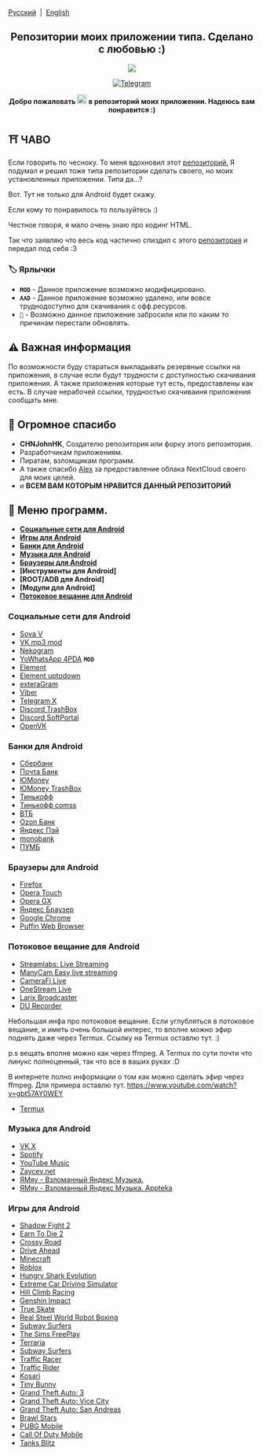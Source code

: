 <div align="left">
<a href="/README.md">Русский</a> &nbsp;|&nbsp;
<a href="/README_EN.md">English</a> 
</div>

<h2 align="center">Репозитории моих приложении типа. Сделано с любовью :)</h2>
<p align="center">
  <img src="https://i.ibb.co/Jvw1R0D/anm8094.jpg">
</p>
<p align="center">
  <a href="https://t.me/colaytbio">
    <img src="https://img.shields.io/badge/dynamic/json?style=for-the-badge&colorA=DAE9FC&colorB=056DE8&label=about me TG&logo=telegram&query=%24.data.totalSubs&url=https%3A%2F%2Fapi.spencerwoo.com%2Fsubstats%2F%3Fsource%3Dtelegram%26queryKey%3Dcolaytbio" alt="Telegram">
  </a>
<p align="center"><b>Добро пожаловать  <img src="https://raw.githubusercontent.com/Tarikul-Islam-Anik/Animated-Fluent-Emojis/master/Emojis/Travel%20and%20places/Glowing%20Star.png" alt="Glowing Star" width="20" height="20"/>  в репозиторий моих приложении. Надеюсь вам понравится :)</b></p>

## ⛩️ ЧАВО
Если говорить по чесноку. То меня вдохновил этот [репозиторий.](https://github.com/CHNJohnHK/Material-You-App-Repository) Я подумал и решил тоже типа репозитории сделать своего, но моих установленных приложении. Типа да...? 

Вот. Тут не только для Android будет скажу.

Если кому то понравилось то пользуйтесь :)

Честное говоря, я мало очень знаю про кодинг HTML. 

Так что заявляю что весь код частично спиздил с этого [репозитория](https://github.com/CHNJohnHK/Material-You-App-Repository) и передал под себя :3

### 🏷️ Ярлычки

- **`MOD`** - Данное приложение возможно модифицировано.
- **`AAD`** - Данное приложение возможно удалено, или вовсе труднодоступно для скачивания с офф.ресурсов.
- **`👻`** - Возможно данное приложение забросили или по каким то причинам перестали обновлять.

## ⚠️ Важная информация
По возможности буду стараться выкладывать резервные ссылки на приложения, в случае если будут трудности с доступностью скачивания приложения. А также приложения которые тут есть, предоставлены как есть.
В случае нерабочей ссылки, трудностью скачиваиня приложения сообщать мне.

## 💖 Огромное спасибо
- **CHNJohnHK**, Создателю репозитория или форку этого репозитория.
- Разработчикам приложениям.
- Пиратам, взломщикам программ.
- А также спасибо [Alex](https://t.me/dw24th) за предоставление облака NextCloud своего для моих целей. 
- и **ВСЕМ ВАМ КОТОРЫМ НРАВИТСЯ ДАННЫЙ РЕПОЗИТОРИЙ**

## 📜 Меню программ.

- **[Социальные сети для Android](#%D1%81%D0%BE%D1%86%D0%B8%D0%B0%D0%BB%D1%8C%D0%BD%D1%8B%D0%B5-%D1%81%D0%B5%D1%82%D0%B8-%D0%B4%D0%BB%D1%8F-android)**
- **[Игры для Android](#%D0%B8%D0%B3%D1%80%D1%8B-%D0%B4%D0%BB%D1%8F-android)**
- **[Банки для Android](#%D0%B1%D0%B0%D0%BD%D0%BA%D0%B8-%D0%B4%D0%BB%D1%8F-android)**
- **[Музыка для Android](#%D0%BC%D1%83%D0%B7%D1%8B%D0%BA%D0%B0-%D0%B4%D0%BB%D1%8F-android)**
- **[Браузеры для Android](#%D0%B1%D1%80%D0%B0%D1%83%D0%B7%D0%B5%D1%80%D1%8B-%D0%B4%D0%BB%D1%8F-android)**
- **[Инструменты для Android]**
- **[ROOT/ADB для Android]**
- **[Модули для Android]**
- **[Потоковое вещание для Android](#%D0%BF%D0%BE%D1%82%D0%BE%D0%BA%D0%BE%D0%B2%D0%BE%D0%B5-%D0%B2%D0%B5%D1%89%D0%B0%D0%BD%D0%B8%D0%B5-%D0%B4%D0%BB%D1%8F-android)**

### Социальные сети для Android
- [Sova V](https://t.me/sovaV)
- [VK mp3 mod](https://github.com/egormetlitsky/vkmp3mod-builds/releases)
- [Nekogram](https://nekogram.app/)
- [YoWhatsApp 4PDA](https://4pda.to/forum/index.php?showtopic=186375&st=36240#entry94009972) **`MOD`**
- [Element](https://element.io/)
- [Element uptodown](https://element.ru.uptodown.com/android)
- [exteraGram](https://exteragram.app/)
- [Viber](https://www.viber.com/)
- [Telegram X](https://trashbox.ru/link/telegram-x-android?ysclid=lvny46r6ca322875406)
- [Discord TrashBox](https://trashbox.ru/link/discord-android?ysclid=lvny7h3b7t500013104)
- [Discord SoftPortal](https://www.softportal.com/software-44153-discord.html?ysclid=lvny8yh3gp614333423)
- [OpenVK](https://f-droid.org/packages/uk.openvk.android.legacy/)

### Банки для Android
- [Сбербанк](https://apps.sber.ru/apps/sberbank-online/)
- [Почта Банк](https://pochta-bank.softonic.ru/android)
- [ЮMoney](https://promo.yoomoney.ru/app)
- [ЮMoney TrashBox](https://trashbox.ru/link/yoomoney-android)
- [Тинькофф](https://www.tinkoff.ru/apps/)
- [Тинькофф comss](https://www.comss.ru/page.php?id=10438)
- [ВТБ](https://www.vtb.ru/personal/online-servisy/vtb-online-android/)
- [Ozon Банк](https://trashbox.ru/topics/168347/ozon-bank-17.15.0)
- [Яндекс Пэй](https://trashbox.ru/link/yandex-pay-android)
- [monobank](https://monobank.ru.uptodown.com/android)
- [ПУМБ](https://pumb-online.softonic.ru/android)

### Браузеры для Android
- [Firefox](https://trashbox.ru/link/firefox-android)
- [Opera Touch](https://www.opera.com/ru/mobile/touch)
- [Opera GX](https://www.opera.com/ru/gx)
- [Яндекс Браузер](https://trashbox.ru/link/yandex-browser-android)
- [Google Chrome](https://trashbox.ru/link/chrome-android)
- [Puffin Web Browser](https://trashbox.ru/link/puffin-web-browser-android)

### Потоковое вещание для Android
- [Streamlabs: Live Streaming](https://apkpure.com/ru/streamlabs-live-streaming/com.streamlabs?ysclid=lvo0jxezxf833010502)
- [ManyCam Easy live streaming](https://apkpure.net/ru/manycam-easy-live-streaming/com.visicommedia.manycam)
- [CameraFi Live](https://trashbox.ru/link/camerafi-live-android?ysclid=lvo0ob3ggp249079297)
- [OneStream Live](https://apkpure.net/ru/onestream-live/com.onestream.live?ysclid=lvo0rkt1c4388334030)
- [Larix Broadcaster](https://apkpure.net/ru/larix-broadcaster/com.wmspanel.larix_broadcaster?ysclid=lvo0uymxhp360051758)
- [DU Recorder](https://www.du-recorder.com/)

Небольшая инфа про потоковое вещание. Если углубляться в потоковое вещание, и иметь очень большой интерес, то вполне можно эфир поднять даже через Termux. Ссылку на Termux оставлю тут. :)

p.s вещать вполне можно как через ffmpeg. А Termux по сути почти что линукс полноценный, так что все в ваших руках :D

В интернете полно информации о том как можно сделать эфир через ffmpeg. Для примера оставлю тут. https://www.youtube.com/watch?v=gbt57AY0WEY

- [Termux](https://github.com/termux/termux-app/releases)

### Музыка для Android
- [VK X](https://vkx.app/)
- [Spotify](https://pdalife.to/spotify-music-android-a16025.html)
- [YouTube Music](https://trashbox.ru/link/youtube-music-vanced-android)
- [Zaycev.net](https://apkpure.com/ru/zaycev-net-music-for-everyone/free.zaycev.net)
- [ЯМяу - Взломанный Яндекс Музыка.](https://forum.aprelteam.su/mur/jamjau/?id=6)
- [ЯМяу - Взломанный Яндекс Музыка. Appteka](https://appteka.store/app/9cbr128995)

### Игры для Android
- [Shadow Fight 2](https://androeed.ru/files/shadow-fight2--.html)
- [Earn To Die 2](https://androeed.ru/files/earn-to-die-2.html)
- [Crossy Road](https://androeed.ru/files/crossy-road.html)
- [Drive Ahead](https://androeed.ru/files/drive-ahead.html)
- [Minecraft](https://androeed.ru/files/minecraft-pocket-edition1.html)
- [Roblox](https://androeed.ru/files/minecraft-pocket-edition1.html)
- [Hungry Shark Evolution](https://androeed.ru/files/hungry-shark-evolution.html)
- [Extreme Car Driving Simulator](https://androeed.ru/files/extreme-car-driving-simulator_.html)
- [Hill Climb Racing](https://androeed.ru/files/hill-climb-racing__.html)
- [Genshin Impact](https://androeed.ru/files/genshin-impact.html)
- [True Skate](https://androeed.ru/files/true-skate.html)
- [Real Steel World Robot Boxing](https://androeed.ru/files/real-steel-world-robot-boxing.html)
- [Subway Surfers](https://androeed.ru/files/subway-surfers-1.html)
- [The Sims FreePlay](https://androeed.ru/files/the-sims-freeplay-.html)
- [Terraria](https://androeed.ru/files/the-sims-freeplay-.html)
- [Subway Surfers](https://androeed.ru/files/subway-surfers-1.html)
- [Traffic Racer](https://androeed.ru/files/traffic-racer.html)
- [Traffic Rider](https://androeed.ru/files/traffic-rider.html)
- [Kosari](https://apkpure.com/ru/kosari/com.turovetskiy.kosari)
- [Tiny Bunny](https://pdalife.to/tiny-bunny1-android-a46630.html)
- [Grand Theft Auto: 3](https://pdalife.to/grand-theft-auto-3-android-a396.html)
- [Grand Theft Auto: Vice City](https://pdalife.to/grand-theft-auto-vice-city-android-a2431.html)
- [Grand Theft Auto: San Andreas](https://pdalife.to/grand-theft-auto-sa3-android-a7352.html)
- [Brawl Stars](https://trashbox.ru/link/brawl-stars-android)
- [PUBG Mobile](https://trashbox.ru/link/pubg-mobile-for-android)
- [Call Of Duty Mobile](https://pdalife.to/call-of-duty-mobile-android-a35002.html)
- [Tanks Blitz](https://trashbox.ru/link/tanks-blitz-android)
